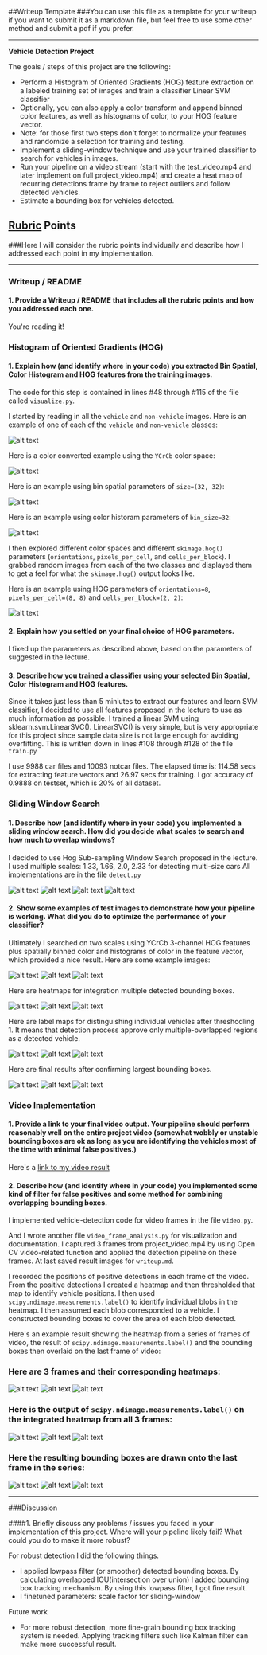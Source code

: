 ##Writeup Template
###You can use this file as a template for your writeup if you want to submit it as a markdown file, but feel free to use some other method and submit a pdf if you prefer.

---

**Vehicle Detection Project**

The goals / steps of this project are the following:

* Perform a Histogram of Oriented Gradients (HOG) feature extraction on a labeled training set of images and train a classifier Linear SVM classifier
* Optionally, you can also apply a color transform and append binned color features, as well as histograms of color, to your HOG feature vector. 
* Note: for those first two steps don't forget to normalize your features and randomize a selection for training and testing.
* Implement a sliding-window technique and use your trained classifier to search for vehicles in images.
* Run your pipeline on a video stream (start with the test_video.mp4 and later implement on full project_video.mp4) and create a heat map of recurring detections frame by frame to reject outliers and follow detected vehicles.
* Estimate a bounding box for vehicles detected.

[//]: # (Image References)
[car_notcar]: ./output_images/car_notcar.png
[color_conversion]: ./output_images/color_conversion.png
[hog]: ./output_images/hog.png
[bin_spatial]: ./output_images/bin_spatial.png
[color_histogram]: ./output_images/color_histogram.png

[sliding_window0]: ./output_images/sliding_window_1.33.png
[sliding_window1]: ./output_images/sliding_window_1.66.png
[sliding_window2]: ./output_images/sliding_window_2.0.png
[sliding_window3]: ./output_images/sliding_window_2.33.png

[base_detection0]: ./output_images/test1.jpg
[base_detection1]: ./output_images/test3.jpg
[base_detection2]: ./output_images/test4.jpg

[heatmap0]: ./output_images/heatmap_test1.jpg
[heatmap1]: ./output_images/heatmap_test3.jpg
[heatmap2]: ./output_images/heatmap_test4.jpg

[label0]: ./output_images/label_test1.jpg
[label1]: ./output_images/label_test3.jpg
[label2]: ./output_images/label_test4.jpg

[final0]: ./output_images/final_test1.jpg
[final1]: ./output_images/final_test3.jpg
[final2]: ./output_images/final_test4.jpg

[video_heatmap0]: ./output_images/heatmap_video_frame0.png
[video_heatmap1]: ./output_images/heatmap_video_frame1.png
[video_heatmap2]: ./output_images/heatmap_video_frame2.png

[video_label0]: ./output_images/label_video_frame0.png
[video_label1]: ./output_images/label_video_frame1.png
[video_label2]: ./output_images/label_video_frame2.png

[video_final0]: ./output_images/final_video_frame0.png
[video_final1]: ./output_images/final_video_frame1.png
[video_final2]: ./output_images/final_video_frame2.png

[image3]: ./examples/sliding_windows.jpg
[image4]: ./examples/sliding_window.jpg
[image5]: ./examples/bboxes_and_heat.png
[image6]: ./examples/labels_map.png
[image7]: ./examples/output_bboxes.png
[video1]: ./project_video.mp4

## [Rubric](https://review.udacity.com/#!/rubrics/513/view) Points
###Here I will consider the rubric points individually and describe how I addressed each point in my implementation.  

---
### Writeup / README

#### 1. Provide a Writeup / README that includes all the rubric points and how you addressed each one.

You're reading it!

### Histogram of Oriented Gradients (HOG)

#### 1. Explain how (and identify where in your code) you extracted Bin Spatial, Color Histogram and HOG features from the training images.

The code for this step is contained in lines #48 through #115 of the file called `visualize.py`.

I started by reading in all the `vehicle` and `non-vehicle` images.  Here is an example of one of each of the `vehicle` and `non-vehicle` classes:

![alt text][car_notcar]

Here is a color converted example using the `YCrCb` color space:

![alt text][color_conversion]

Here is an example using bin spatial parameters of `size=(32, 32)`:

![alt text][bin_spatial]

Here is an example using color historam parameters of `bin_size=32`:

![alt text][color_histogram]

I then explored different color spaces and different `skimage.hog()` parameters (`orientations`, `pixels_per_cell`, and `cells_per_block`).  I grabbed random images from each of the two classes and displayed them to get a feel for what the `skimage.hog()` output looks like.

Here is an example using HOG parameters of `orientations=8`, `pixels_per_cell=(8, 8)` and `cells_per_block=(2, 2)`:

![alt text][hog]

#### 2. Explain how you settled on your final choice of HOG parameters.

I fixed up the parameters as described above, based on the parameters of suggested in the lecture.

#### 3. Describe how you trained a classifier using your selected Bin Spatial, Color Histogram and HOG features.

Since it takes just less than 5 miniutes to extract our features and learn SVM classifier, I decided to use all features proposed in the lecture to use as much information as possible.
I trained a linear SVM using sklearn.svm.LinearSVC(). LinearSVC() is very simple, but is very appropriate for this project since sample data size is not large enough for avoiding overfitting.
This is written down in lines #108 through #128 of the file `train.py`

I use 9988 car files and 10093 notcar files.
The elapsed time is: 114.58 secs for extracting feature vectors and 26.97 secs for training.
I got accuracy of  0.9888 on testset, which is 20% of all dataset.

### Sliding Window Search

#### 1. Describe how (and identify where in your code) you implemented a sliding window search.  How did you decide what scales to search and how much to overlap windows?

I decided to use Hog Sub-sampling Window Search proposed in the lecture.
I used multiple scales: 1.33, 1.66, 2.0, 2.33 for detecting multi-size cars
All implementations are in the file `detect.py`

![alt text][sliding_window0]
![alt text][sliding_window1]
![alt text][sliding_window2]
![alt text][sliding_window3]

#### 2. Show some examples of test images to demonstrate how your pipeline is working.  What did you do to optimize the performance of your classifier?

Ultimately I searched on two scales using YCrCb 3-channel HOG features plus spatially binned color and histograms of color in the feature vector, which provided a nice result.  Here are some example images:

![alt text][base_detection0]
![alt text][base_detection1]
![alt text][base_detection2]

Here are heatmaps for integration multiple detected bounding boxes.

![alt text][heatmap0]
![alt text][heatmap0]
![alt text][heatmap0]

Here are label maps for distinguishing individual vehicles after threshodling 1. It means that detection process approve only multiple-overlapped regions as a detected vehicle.

![alt text][label0]
![alt text][label1]
![alt text][label2]

Here are final results after confirming largest bounding boxes.

![alt text][final0]
![alt text][final1]
![alt text][final2]

### Video Implementation

#### 1. Provide a link to your final video output.  Your pipeline should perform reasonably well on the entire project video (somewhat wobbly or unstable bounding boxes are ok as long as you are identifying the vehicles most of the time with minimal false positives.)
Here's a [link to my video result](./project_video.mp4)


#### 2. Describe how (and identify where in your code) you implemented some kind of filter for false positives and some method for combining overlapping bounding boxes.

I implemented vehicle-detection code for video frames in the file `video.py`.

And I wrote another file `video_frame_analysis.py` for visualization and documentation. I captured 3 frames from project_video.mp4 by using Open CV video-related function and applied the detection pipeline on these frames. At last saved result images for `writeup.md`.

I recorded the positions of positive detections in each frame of the video.  From the positive detections I created a heatmap and then thresholded that map to identify vehicle positions.  I then used `scipy.ndimage.measurements.label()` to identify individual blobs in the heatmap.  I then assumed each blob corresponded to a vehicle.  I constructed bounding boxes to cover the area of each blob detected.

Here's an example result showing the heatmap from a series of frames of video, the result of `scipy.ndimage.measurements.label()` and the bounding boxes then overlaid on the last frame of video:

### Here are 3 frames and their corresponding heatmaps:

![alt text][video_heatmap0]
![alt text][video_heatmap1]
![alt text][video_heatmap2]

### Here is the output of `scipy.ndimage.measurements.label()` on the integrated heatmap from all 3 frames:
![alt text][video_label0]
![alt text][video_label1]
![alt text][video_label2]

### Here the resulting bounding boxes are drawn onto the last frame in the series:
![alt text][video_final0]
![alt text][video_final1]
![alt text][video_final2]

---

###Discussion

####1. Briefly discuss any problems / issues you faced in your implementation of this project.  Where will your pipeline likely fail?  What could you do to make it more robust?

For robust detection I did the following things.
* I applied lowpass filter (or smoother) detected bounding boxes. By calculating overlapped IOU(intersection over union) I added bounding box tracking mechanism. By using this lowpass filter, I got fine result.
* I finetuned parameters: scale factor for sliding-window

Future work
* For more robust detection, more fine-grain bounding box tracking system is needed. Applying tracking filters such like Kalman filter can make more successful result.
